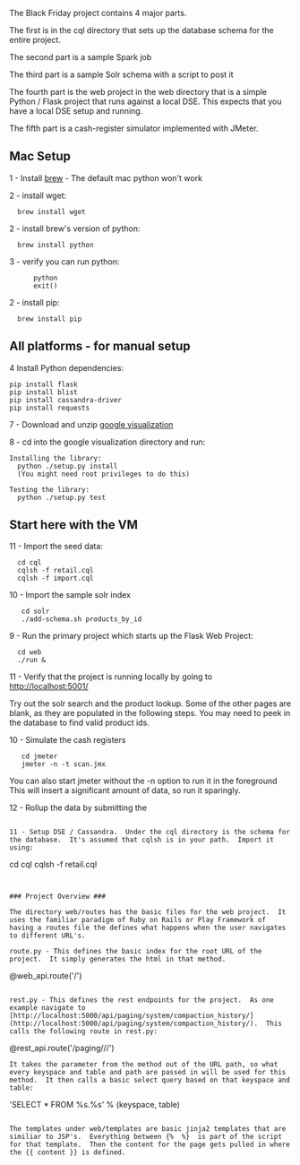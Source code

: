 The Black Friday project contains 4 major parts.

The first is in the cql directory that sets up the database schema for the entire project.

The second part is a sample Spark job

The third  part is a sample Solr schema with a script to post it

The fourth part is the web project in the web directory that is a simple Python / Flask project that runs against a local DSE. This expects that you have a local DSE setup and running.

The fifth part is a cash-register simulator implemented with JMeter.

## Mac Setup ##

1 - Install [brew](http://brew.sh/)   - The default mac python won't work

2 - install wget:
```
  brew install wget
```

2 - install brew's version of python:
```
  brew install python
```

3 - verify you can run python:  

```
      python
      exit()
```

2 - install pip:
```
  brew install pip
```

## All platforms - for manual setup ##

4 Install Python dependencies:

```
pip install flask
pip install blist
pip install cassandra-driver
pip install requests
```

7 - Download and unzip [google visualization](https://google-visualization-python.googlecode.com/files/gviz_api_py-1.8.2.tar.gz)

8 - cd into the google visualization directory and run:
```
Installing the library:
  python ./setup.py install
  (You might need root privileges to do this)

Testing the library:
  python ./setup.py test
```

## Start here with the VM ##

11 - Import the seed data:
```
  cd cql
  cqlsh -f retail.cql
  cqlsh -f import.cql
```

10 - Import the sample solr index
```
   cd solr
   ./add-schema.sh products_by_id
```
   
9 - Run the primary project which starts up the Flask Web Project:
```
  cd web
  ./run &
```
11 - Verify that the project is running locally by going to [http://localhost:5001/](http://localhost:5001/)

Try out the solr search and the product lookup. Some of the other pages are blank, as
they are populated in the following steps. You may need to peek in the database to find 
valid product ids.

10 - Simulate the cash registers
```
   cd jmeter
   jmeter -n -t scan.jmx
```
You can also start jmeter without the -n option to run it in the foreground
This will insert a significant amount of data, so run it sparingly.

12 - Rollup the data by submitting the 
```

11 - Setup DSE / Cassandra.  Under the cql directory is the schema for the database.  It's assumed that cqlsh is in your path.  Import it using:
```
  cd cql
  cqlsh -f retail.cql
```


### Project Overview ###

The directory web/routes has the basic files for the web project.  It uses the familiar paradigm of Ruby on Rails or Play Framework of having a routes file the defines what happens when the user navigates to different URL's.

route.py - This defines the basic index for the root URL of the project.  It simply generates the html in that method.
```
  @web_api.route('/')
```

rest.py - This defines the rest endpoints for the project.  As one example navigate to [http://localhost:5000/api/paging/system/compaction_history/](http://localhost:5000/api/paging/system/compaction_history/).  This calls the following route in rest.py:
```
  @rest_api.route('/paging/<keyspace>/<table>/')
```
It takes the parameter from the method out of the URL path, so what every keyspace and table and path are passed in will be used for this method.  It then calls a basic select query based on that keyspace and table:
```
  'SELECT * FROM %s.%s' % (keyspace, table)
```

The templates under web/templates are basic jinja2 templates that are similiar to JSP's.  Everything between {%  %}  is part of the script for that template.  Then the content for the page gets pulled in where the {{ content }} is defined.
